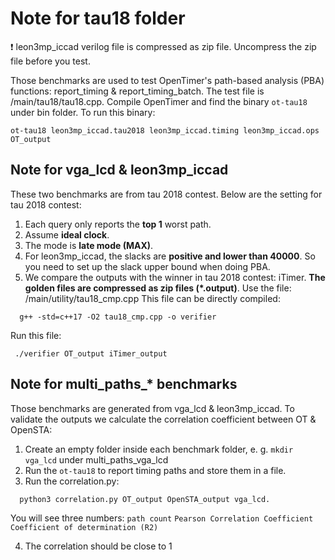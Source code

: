 # Note for tau18 folder

:exclamation: leon3mp_iccad verilog file is compressed as zip file. Uncompress the zip file before you test.

Those benchmarks are used to test OpenTimer's path-based analysis (PBA) functions: report_timing & report_timing_batch. 
The test file is /main/tau18/tau18.cpp. Compile OpenTimer and find the binary `ot-tau18` under bin folder. 
To run this binary:
```
ot-tau18 leon3mp_iccad.tau2018 leon3mp_iccad.timing leon3mp_iccad.ops OT_output
```

## Note for vga_lcd & leon3mp_iccad
These two benchmarks are from tau 2018 contest. Below are the setting for tau 2018 contest:
1. Each query only reports the **top 1** worst path.
2. Assume **ideal clock**.
3. The mode is **late mode (MAX)**.
4. For leon3mp_iccad, the slacks are **positive and lower than 40000**. So you need to set up the slack upper bound
   when doing PBA. 
5. We compare the outputs with the winner in tau 2018 contest: iTimer. **The golden files are compressed as zip files (*.output)**. 
   Use the file: /main/utility/tau18_cmp.cpp 
   This file can be directly compiled: 
```
  g++ -std=c++17 -O2 tau18_cmp.cpp -o verifier
```
   Run this file:  
```
 ./verifier OT_output iTimer_output
```

## Note for multi_paths_* benchmarks
Those benchmarks are generated from vga_lcd & leon3mp_iccad. To validate the outputs
we calculate the correlation coefficient between OT & OpenSTA:

1. Create an empty folder inside each benchmark folder, e. g. `mkdir vga_lcd` under multi_paths_vga_lcd
2. Run the `ot-tau18` to report timing paths and store them in a file.
3. Run the correlation.py: 
```
  python3 correlation.py OT_output OpenSTA_output vga_lcd. 
```
  You will see three numbers: `path count` `Pearson Correlation Coefficient` `Coefficient of determination (R2)`

4. The correlation should be close to 1

